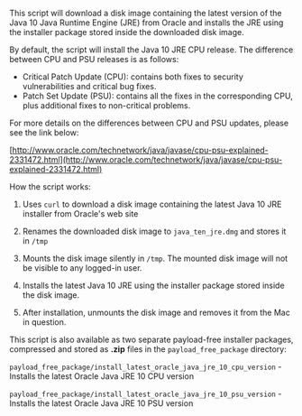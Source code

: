 This script will download a disk image containing the latest version of the Java 10 Java Runtime Engine (JRE) from Oracle and installs the JRE using the installer package stored inside the downloaded disk image.

By default, the script will install the Java 10 JRE CPU release. The difference between CPU and PSU releases is as follows:

* Critical Patch Update (CPU): contains both fixes to security vulnerabilities and critical bug fixes.
* Patch Set Update (PSU): contains all the fixes in the corresponding CPU, plus additional fixes to non-critical problems. 

For more details on the differences between CPU and PSU updates, please see the link below:

[http://www.oracle.com/technetwork/java/javase/cpu-psu-explained-2331472.html](http://www.oracle.com/technetwork/java/javase/cpu-psu-explained-2331472.html)



How the script works:

1. Uses `curl` to download a disk image containing the latest Java 10 JRE installer from Oracle's web site

2. Renames the downloaded disk image to `java_ten_jre.dmg` and stores it in `/tmp`

3. Mounts the disk image silently in `/tmp`. The mounted disk image will not be visible to any logged-in user.

4. Installs the latest Java 10 JRE using the installer package stored inside the disk image. 

5. After installation, unmounts the disk image and removes it from the Mac in question.


This script is also available as two separate payload-free installer packages, compressed and stored as **.zip** files in the `payload_free_package` directory:

`payload_free_package/install_latest_oracle_java_jre_10_cpu_version` - Installs the latest Oracle Java JRE 10 CPU version

`payload_free_package/install_latest_oracle_java_jre_10_psu_version` - Installs the latest Oracle Java JRE 10 PSU version

